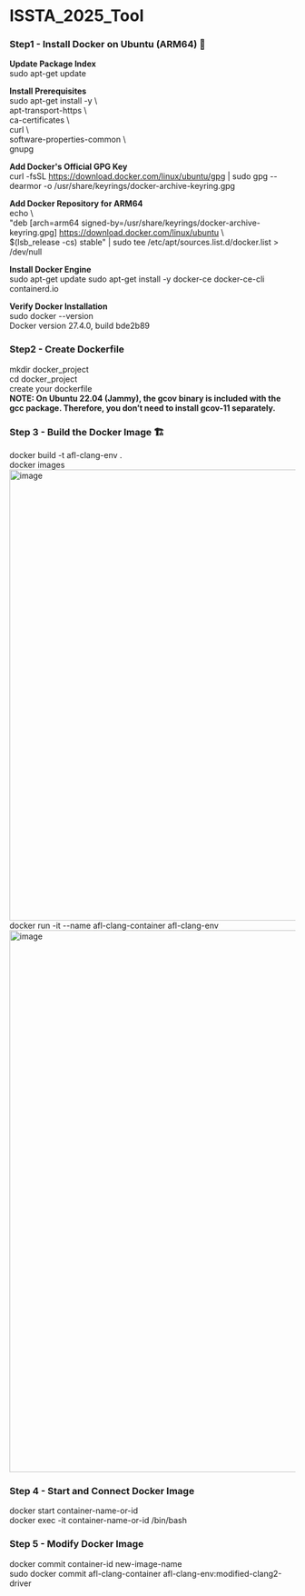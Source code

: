 # ISSTA_2025_Tool
###  Step1 - Install Docker on Ubuntu (ARM64) 🚀 

**Update Package Index**   
sudo apt-get update

**Install Prerequisites**  
sudo apt-get install -y \\  
    apt-transport-https \\  
    ca-certificates \\  
    curl \\  
    software-properties-common \\  
    gnupg

**Add Docker's Official GPG Key**        
curl -fsSL https://download.docker.com/linux/ubuntu/gpg | sudo gpg --dearmor -o /usr/share/keyrings/docker-archive-keyring.gpg

**Add Docker Repository for ARM64**   
echo \\  
  "deb [arch=arm64 signed-by=/usr/share/keyrings/docker-archive-keyring.gpg] https://download.docker.com/linux/ubuntu \\  
  $(lsb_release -cs) stable" | sudo tee /etc/apt/sources.list.d/docker.list > /dev/null

**Install Docker Engine**   
sudo apt-get update
sudo apt-get install -y docker-ce docker-ce-cli containerd.io

**Verify Docker Installation**   
sudo docker --version  
Docker version 27.4.0, build bde2b89

###  Step2 - Create Dockerfile
mkdir docker_project  
cd docker_project  
create your dockerfile  
**NOTE: On Ubuntu 22.04 (Jammy), the gcov binary is included with the gcc package. Therefore, you don’t need to install gcov-11 separately.**

### Step 3 - Build the Docker Image 🏗️ 
docker build -t afl-clang-env .  
docker images  
<img width="794" alt="image" src="https://github.com/user-attachments/assets/066d521a-8276-4228-843f-b124bb190f46" />  
docker run -it --name afl-clang-container afl-clang-env
<img width="954" alt="image" src="https://github.com/user-attachments/assets/006319a0-25af-4761-8c5e-46d7ab6f7919" />

### Step 4 - Start and Connect Docker Image
docker start container-name-or-id  
docker exec -it container-name-or-id /bin/bash 

### Step 5 - Modify Docker Image
docker commit container-id new-image-name    
sudo docker commit afl-clang-container afl-clang-env:modified-clang2-driver    






